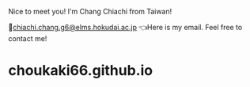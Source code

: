 Nice to meet you! I'm Chang Chiachi from Taiwan!

📧chiachi.chang.g6@elms.hokudai.ac.jp 👈Here is my email. Feel free to contact me!

# choukaki66.github.io
